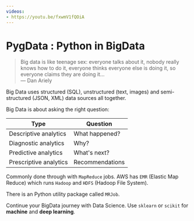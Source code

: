 ```yaml
---
videos:
- https://youtu.be/fxwmV1fQOiA
---
```


# PygData : Python in BigData

> Big data is like teenage sex: everyone talks about it, nobody really knows how to do it, everyone thinks everyone else is doing it, so everyone claims they are doing it...  
> — Dan Ariely

Big Data uses structured (SQL), unstructured (text, images) and semi-structured (JSON, XML) data sources all together.

Big Data is about asking the right question:

| Type                   | Question        |
| ---------------------- | --------------- |
| Descriptive analytics  | What happened?  |
| Diagnostic analytics   | Why?            |
| Predictive analytics   | What's next?    |
| Prescriptive analytics | Recommendations |

Commonly done through with `MapReduce` jobs. AWS has `EMR` (Elastic Map Reduce) which runs `Hadoop` and `HDFS` (Hadoop File System).

There is an Python utility package called `MRJob`.

Continue your BigData journey with Data Science. Use `sklearn` or `scikit` for **machine** and **deep learning**.